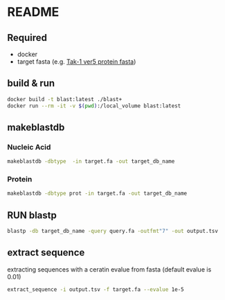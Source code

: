 # README

## Required

- docker
- target fasta (e.g. [Tak-1 ver5 protein fasta](http://marchantia.info/download/tak1v5.1/MpTak1v5.1_r1.protein.fasta))

## build & run

```bash
docker build -t blast:latest ./blast+
docker run --rm -it -v $(pwd):/local_volume blast:latest
```

## makeblastdb

### Nucleic Acid

```bash
makeblastdb -dbtype  -in target.fa -out target_db_name
```

### Protein

```bash
makeblastdb -dbtype prot -in target.fa -out target_db_name
```

## RUN blastp

```bash
blastp -db target_db_name -query query.fa -outfmt"7" -out output.tsv
```

## extract sequence 

extracting sequences with a ceratin evalue from fasta (default evalue is 0.01)

```bash
extract_sequence -i output.tsv -f target.fa --evalue 1e-5
```